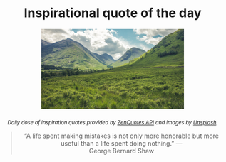 
<div align="center">

# Inspirational quote of the day

<img src="./data/photo.jpeg" alt="Beautiful nature photo" width="320" height="180">

<sub><i>Daily dose of inspiration quotes provided by [ZenQuotes API](https://zenquotes.io/) and images by [Unsplash](https://unsplash.com/).</i></sub>


<blockquote>&ldquo;A life spent making mistakes is not only more honorable but more useful than a life spent doing nothing.&rdquo; &mdash; <footer>George Bernard Shaw</footer></blockquote>

</div>
